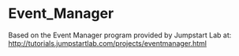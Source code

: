 # Event_Manager
Based on the Event Manager program provided by Jumpstart Lab at: http://tutorials.jumpstartlab.com/projects/eventmanager.html
